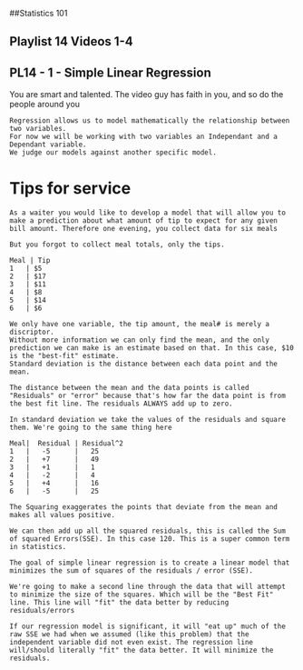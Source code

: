 ##Statistics 101
## Playlist 14 Videos 1-4

## PL14 - 1 - Simple Linear Regression
 You are smart and talented. The video guy has faith in you, and so do the people around you

    Regression allows us to model mathematically the relationship between two variables.
    For now we will be working with two variables an Independant and a Dependant variable.
    We judge our models against another specific model.

# Tips for service
    As a waiter you would like to develop a model that will allow you to make a prediction about what amount of tip to expect for any given bill amount. Therefore one evening, you collect data for six meals

    But you forgot to collect meal totals, only the tips.

    Meal | Tip
    1   | $5
    2   | $17
    3   | $11
    4   | $8
    5   | $14
    6   | $6

    We only have one variable, the tip amount, the meal# is merely a discriptor.
    Without more information we can only find the mean, and the only prediction we can make is an estimate based on that. In this case, $10 is the "best-fit" estimate.
    Standard deviation is the distance between each data point and the mean.

    The distance between the mean and the data points is called "Residuals" or "error" because that's how far the data point is from the best fit line. The residuals ALWAYS add up to zero.

    In standard deviation we take the values of the residuals and square them. We're going to the same thing here

    Meal|  Residual | Residual^2
    1   |   -5      |   25
    2   |   +7      |   49
    3   |   +1      |   1
    4   |   -2      |   4
    5   |   +4      |   16
    6   |   -5      |   25

    The Squaring exaggerates the points that deviate from the mean and makes all values positive.

    We can then add up all the squared residuals, this is called the Sum of squared Errors(SSE). In this case 120. This is a super common term in statistics.

    The goal of simple linear regression is to create a linear model that minimizes the sum of squares of the residuals / error (SSE).

    We're going to make a second line through the data that will attempt to minimize the size of the squares. Which will be the "Best Fit" line. This line will "fit" the data better by reducing residuals/errors

    If our regression model is significant, it will "eat up" much of the raw SSE we had when we assumed (like this problem) that the independent variable did not even exist. The regression line will/should literally "fit" the data better. It will minimize the residuals.


